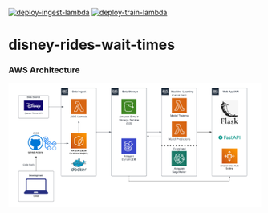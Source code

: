 [![deploy-ingest-lambda](https://github.com/mikethisyamondol/disney-rides-wait-times/actions/workflows/ingest_build.yml/badge.svg)](https://github.com/mikethisyamondol/disney-rides-wait-times/actions/workflows/ingest_build.yml)
[![deploy-train-lambda](https://github.com/mikethisyamondol/disney-rides-wait-times/actions/workflows/train_build.yml/badge.svg)](https://github.com/mikethisyamondol/disney-rides-wait-times/actions/workflows/train_build.yml)
# disney-rides-wait-times

### AWS Architecture
![AWS_Architecture.PNG](images/AWS_Architecture.PNG)